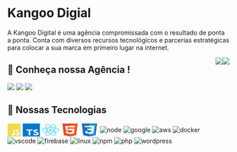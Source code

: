 
# Kangoo Digial

A Kangoo Digital é uma agência compromissada com o resultado de ponta a ponta. Conta com diversos recursos tecnológicos e parcerias estratégicas para colocar a sua marca em primeiro lugar na internet.

<img align="right" height="150" src="https://i.pinimg.com/originals/e4/26/70/e426702edf874b181aced1e2fa5c6cde.gif"/>

  <img align="right" height="150" src="https://kangoo.digital/wp-content/uploads/2022/06/Kangoo-Digital-Cor-Completo-1290x1290-Branco-Perfil.fw_.png"/>


<div aling="center">
  
## 🔗 Conheça nossa Agência !                                               
<a href="https://www.instagram.com/kangoodigitalbr/" target="_blank"><img src="https://img.shields.io/badge/-Instagram-%23E4405F?style=for-the-badge&logo=instagram&logoColor=white" target="_blank"></a>
<a href="https://youtube.com/@KangooDigital" target="_blank"><img src="https://img.shields.io/badge/-youtube-%23E4405F?style=for-the-badge&logo=youtube&logoColor=white%22" target="_blank"></a>
<a href="https://www.linkedin.com/company/kangoo-digital/" target="_blank"><img src="https://img.shields.io/badge/-LinkedIn-%230077B5?style=for-the-badge&logo=linkedin&logoColor=white" target="_blank"></a>  
</div>

## 🔗 Nossas Tecnologias    
<div aling="center">
   <img  align="center"  alt="Js" height="30" width="30" src="https://raw.githubusercontent.com/devicons/devicon/master/icons/javascript/javascript-plain.svg">
  <img  align="center" alt="Ts" height="30" width="40" src="https://raw.githubusercontent.com/devicons/devicon/master/icons/typescript/typescript-plain.svg">
  <img align="center" alt="React" height="30" width="40" src="https://raw.githubusercontent.com/devicons/devicon/master/icons/react/react-original.svg">
  <img align="center" alt="HTML" height="30" width="40" src="https://raw.githubusercontent.com/devicons/devicon/master/icons/html5/html5-original.svg">
  <img align="center" alt="CSS" height="30" width="40" src="https://raw.githubusercontent.com/devicons/devicon/master/icons/css3/css3-original.svg"> 
  <img align="center" alt="node" height="30" width="40" src="https://cdn.jsdelivr.net/gh/devicons/devicon/icons/nodejs/nodejs-original.svg" />
 <img align="center" alt="google" height="30" src="https://cdn.jsdelivr.net/gh/devicons/devicon/icons/googlecloud/googlecloud-original.svg"/>
  <img align="center" alt="aws" height="70" width="80" src="https://cdn.jsdelivr.net/gh/devicons/devicon/icons/amazonwebservices/amazonwebservices-original-wordmark.svg" />
 <img align="center" alt="docker" height="60" width="40" src="https://cdn.jsdelivr.net/gh/devicons/devicon/icons/docker/docker-original.svg" />
  <img align="center" alt="vscode" height="30" width="40"  src="https://cdn.jsdelivr.net/gh/devicons/devicon/icons/vscode/vscode-original.svg" />
<img align="center" alt="firebase" height="30" width="40" src="https://cdn.jsdelivr.net/gh/devicons/devicon/icons/firebase/firebase-plain.svg" />
<img  align="center" alt="linux" height="30" width="40" src="https://cdn.jsdelivr.net/gh/devicons/devicon/icons/linux/linux-original.svg" />
<img align="center" alt="npm" height="30" width="40" src="https://cdn.jsdelivr.net/gh/devicons/devicon/icons/npm/npm-original-wordmark.svg" />
<img align="center" alt="php" height="30" width="40" src="https://cdn.jsdelivr.net/gh/devicons/devicon/icons/php/php-original.svg" />
<img align="center" alt="wordpress" height="30" width="40"src="https://cdn.jsdelivr.net/gh/devicons/devicon/icons/wordpress/wordpress-plain.svg" />
          
          
          
          
 
          
          
          
 

    

